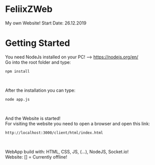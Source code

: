 # FeliixZWeb
My own Website! Start Date: 26.12.2019

# Getting Started
You need NodeJs installed on your PC! --> https://nodejs.org/en/
<br>
Go into the root folder and type:
<br>

```
npm install
```
<br>

After the installation you can type:
<br>

```
node app.js
```
<br>

And the Website is started!
<br>
For visiting the website you need to open a browser and open this link:
<br>

```
http://localhost:3000/client/html/index.html
```
<br>

WebApp build with: HTML, CSS, JS, (...), NodeJS, Socket.io!
<br>
Website: [] = Currently offline!
